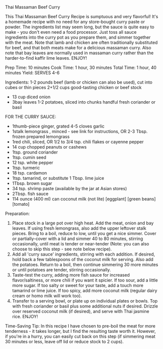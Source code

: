 Thai Massaman Beef Curry


This Thai Massaman Beef Curry Recipe is sumptuous and very flavorful! It's a homemade recipe 
with no need for any store-bought curry paste or powder. The ingredients list may seem long, 
but the sauce is quite easy to make - you don't even need a food processor. Just toss all sauce 
ingredients into the curry pot as you prepare them, and simmer together with the meat. Note that 
lamb and chicken are often traditionally substituted for beef, and that both meats make for a 
delicious massaman curry. Also note that bay leaves are normally used in massaman curry rather 
than the harder-to-find kaffir lime leaves. ENJOY!

Prep Time: 10 minutes
Cook Time: 1 hour, 30 minutes
Total Time: 1 hour, 40 minutes
Yield: SERVES 4-6

Ingredients:
1-2 pounds beef (lamb or chicken can also be used), cut into cubes or thin pieces
2+1/2 cups good-tasting chicken or beef stock
- 13 cup diced onion
- 3bay leaves
1-2 potatoes, sliced into chunks
handful fresh coriander or basil

FOR THE CURRY SAUCE:
- 1thumb-piece ginger, grated
4-5 cloves garlic
- 1stalk lemongrass , minced - see link for instructions, OR 2-3 Tbsp. frozen prepared lemongrass
- 1red chili, sliced, OR 1/2 to 3/4 tsp. chili flakes or cayenne pepper
- 14 cup chopped peanuts or cashews
- 1tsp. ground coriander
- 1tsp. cumin seed
- 12 tsp. white pepper
- 1tsp. turmeric
- 18 tsp. cardamon
- 1tsp. tamarind, or substitute 1 Tbsp. lime juice
- 1Tbsp. brown sugar
- 34 tsp. shrimp paste (available by the jar at Asian stores)
- 2Tbsp. fish sauce
- 114 ounce (400 ml) can coconut milk (not lite)
[eggplant]
[green beans]
[tomato]


Preparation:

1. Place stock in a large pot over high heat. Add the meat, onion and bay leaves. If using fresh lemongrass, also 
add the upper leftover stalk pieces. Bring to a boil, reduce to low, until you get a nice simmer. Cover or partially-cover with a lid and simmer 40 to 80 minutes, stirring occasionally, until meat is tender or near-tender (Note: you can also choose to skip this step - see note below recipe).
2. Add all 'curry sauce' ingredients, stirring with each addition. If desired, hold back a few tablespoons of the coconut milk for serving. Also add the potatoes. Return to a boil, then continue simmering 30 more minutes or until potatoes are tender, stirring occasionally.
3. Taste-test the curry, adding more fish sauce for increased flavor/saltiness, or more chili if you want it spicier. If too sour, add a little more sugar. If too salty or sweet for your taste, add a touch more tamarind or lime juice. If too spicy, add more coconut milk (regular dairy cream or homo milk will work too).
4. Transfer to a serving bowl, or plate up on individual plates or bowls. Top with fresh coriander or basil plus some additional nuts if desired. Drizzle over reserved coconut milk (if desired), and serve with Thai jasmine rice. ENJOY!

Time-Saving Tip: In this recipe I have chosen to pre-boil the meat for more tenderness - it takes longer, but I find the resulting taste worth it. However, if you're in a hurry, you can easily cut back on this step (if simmering meat 30 minutes or less, leave off lid or reduce stock to 2 cups).


